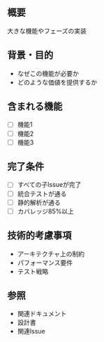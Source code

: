 ## 概要
大きな機能やフェーズの実装

## 背景・目的
- なぜこの機能が必要か
- どのような価値を提供するか

## 含まれる機能
- [ ] 機能1
- [ ] 機能2
- [ ] 機能3

## 完了条件
- [ ] すべての子Issueが完了
- [ ] 統合テストが通る
- [ ] 静的解析が通る
- [ ] カバレッジ85%以上

## 技術的考慮事項
- アーキテクチャ上の制約
- パフォーマンス要件
- テスト戦略

## 参照
- 関連ドキュメント
- 設計書
- 関連Issue 
